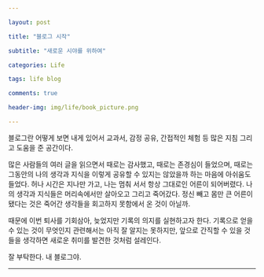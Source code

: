```yaml
---  

layout: post  

title: "블로그 시작"  

subtitle: "새로운 시야를 위하여"  

categories: Life  

tags: life blog 

comments: true  

header-img: img/life/book_picture.png

---  
```


블로그란 어떻게 보면 내게 있어서 교과서, 감정 공유, 간접적인 체험 등 많은 지침 그리고 도움을 준 공간이다. 

많은 사람들의 여러 글을 읽으면서 때로는 감사했고, 때로는 존경심이 들었으며, 때로는 그동안의 나의 생각과 지식을 이렇게 공유할 수 있지는 않았을까 하는 마음에 아쉬움도 들었다.
허나 시간은 지나만 가고, 나는 멈춰 서서 항상 그대로인 어른이 되어버렸다. 나의 생각과 지식들은 머리속에서만 살아오고 그리고 죽어갔다. 정신 빼고 몸만 큰 어른이 됐다는 것은 죽어간 생각들을 회고하지 못함에서 온 것이 아닐까.

때문에 이번 퇴사를 기회삼아, 늦었지만 기록의 의지를 실현하고자 한다. 
기록으로 얻을 수 있는 것이 무엇인지 관련해서는 아직 잘 알지는 못하지만, 앞으로 간직할 수 있을 것들을 생각하면 새로운 취미를 발견한 것처럼 설레인다. 

잘 부탁한다. 내 블로그야.



---
